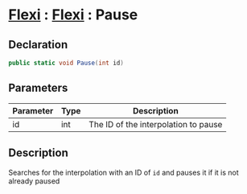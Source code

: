 # [Flexi](../Docs.md) : [Flexi](Flexi.md) : Pause
## Declaration
```cs
public static void Pause(int id)
```

## Parameters
| Parameter | Type | Description |
| - | - | - |
| id | int | The ID of the interpolation to pause |

## Description
Searches for the interpolation with an ID of `id` and pauses it if it is not already paused
